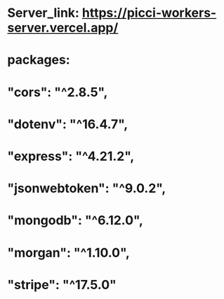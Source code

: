 # Server_link: https://picci-workers-server.vercel.app/

# packages: 
# "cors": "^2.8.5",
# "dotenv": "^16.4.7",
# "express": "^4.21.2",
# "jsonwebtoken": "^9.0.2",
# "mongodb": "^6.12.0",
# "morgan": "^1.10.0",
# "stripe": "^17.5.0"